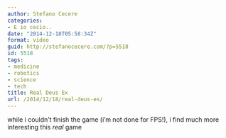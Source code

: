 ```yaml
---
author: Stefano Cecere
categories:
- E io cecio..
date: "2014-12-18T05:58:34Z"
format: video
guid: http://stefanocecere.com/?p=5518
id: 5518
tags:
- medicine
- robotics
- science
- tech
title: Real Deus Ex
url: /2014/12/18/real-deus-ex/
---
```


while i couldn&#8217;t finish the game (i&#8217;m not done for FPS!), i find much more interesting this _real_ game

<div class="jetpack-video-wrapper">
</div>

&nbsp;